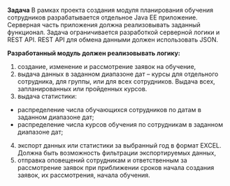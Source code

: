 **Задача**
В рамках проекта создания модуля планирования обучения сотрудников разрабатывается отдельное Java EE приложение. 
Серверная часть приложения должна реализовывать заданный функционал. Задача ограничивается разработкой серверной логики и REST API. REST API для обмена данными должен использовать JSON.

**Разработанный модуль должен реализовывать логику:**
1. создание, изменение и рассмотрение заявок на обучение,
2. выдача данных в заданном диапазоне дат – курсы для отдельного сотрудника, для группы, или для всех сотрудников. Выдача всех, запланированных или пройденных курсов.
3. выдача статистики:
- распределение числа обучающихся сотрудников по датам в заданном диапазоне дат;
- распределение числа курсов обучения по сотрудникам в заданном диапазоне дат;
4. экспорт данных или статистики за выбранный год в формат EXCEL. Должна быть возможность фильтрации экспортируемых данных,
5. отправка оповещений сотрудникам и ответственным за рассмотрение заявок при приближении сроков начала создания заявок, их рассмотрения, начала обучения.

